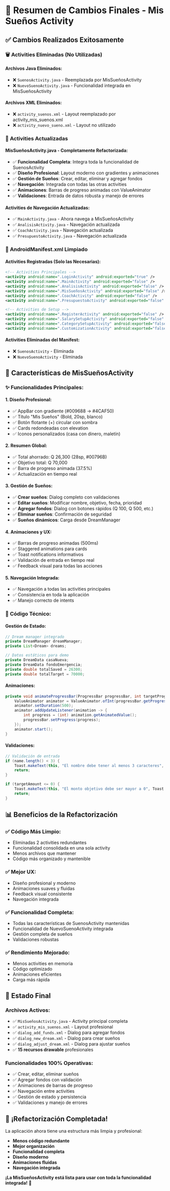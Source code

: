 # 🎯 Resumen de Cambios Finales - Mis Sueños Activity

## ✅ **Cambios Realizados Exitosamente**

### 🗑️ **Activities Eliminadas (No Utilizadas)**

#### **Archivos Java Eliminados:**
- ❌ `SuenosActivity.java` - Reemplazada por MisSueñosActivity
- ❌ `NuevoSuenoActivity.java` - Funcionalidad integrada en MisSueñosActivity

#### **Archivos XML Eliminados:**
- ❌ `activity_suenos.xml` - Layout reemplazado por activity_mis_suenos.xml
- ❌ `activity_nuevo_sueno.xml` - Layout no utilizado

### 🔄 **Activities Actualizadas**

#### **MisSueñosActivity.java - Completamente Refactorizada:**
- ✅ **Funcionalidad Completa**: Integra toda la funcionalidad de SuenosActivity
- ✅ **Diseño Profesional**: Layout moderno con gradientes y animaciones
- ✅ **Gestión de Sueños**: Crear, editar, eliminar y agregar fondos
- ✅ **Navegación**: Integrada con todas las otras activities
- ✅ **Animaciones**: Barras de progreso animadas con ValueAnimator
- ✅ **Validaciones**: Entrada de datos robusta y manejo de errores

#### **Activities de Navegación Actualizadas:**
- ✅ `MainActivity.java` - Ahora navega a MisSueñosActivity
- ✅ `AnalisisActivity.java` - Navegación actualizada
- ✅ `CoachActivity.java` - Navegación actualizada  
- ✅ `PresupuestoActivity.java` - Navegación actualizada

### 🧹 **AndroidManifest.xml Limpiado**

#### **Activities Registradas (Solo las Necesarias):**
```xml
<!-- Activities Principales -->
<activity android:name=".LoginActivity" android:exported="true" />
<activity android:name=".MainActivity" android:exported="false" />
<activity android:name=".AnalisisActivity" android:exported="false" />
<activity android:name=".MisSueñosActivity" android:exported="false" />
<activity android:name=".CoachActivity" android:exported="false" />
<activity android:name=".PresupuestoActivity" android:exported="false" />

<!-- Activities de Setup -->
<activity android:name=".RegisterActivity" android:exported="false" />
<activity android:name=".SalarySetupActivity" android:exported="false" />
<activity android:name=".CategorySetupActivity" android:exported="false" />
<activity android:name=".CustomizationActivity" android:exported="false" />
```

#### **Activities Eliminadas del Manifest:**
- ❌ `SuenosActivity` - Eliminada
- ❌ `NuevoSuenoActivity` - Eliminada

## 🎨 **Características de MisSueñosActivity**

### ✨ **Funcionalidades Principales:**

#### **1. Diseño Profesional:**
- ✅ AppBar con gradiente (#009688 → #4CAF50)
- ✅ Título "Mis Sueños" (Bold, 20sp, blanco)
- ✅ Botón flotante (+) circular con sombra
- ✅ Cards redondeadas con elevation
- ✅ Iconos personalizados (casa con dinero, maletín)

#### **2. Resumen Global:**
- ✅ Total ahorrado: Q 26,300 (28sp, #00796B)
- ✅ Objetivo total: Q 70,000
- ✅ Barra de progreso animada (37.5%)
- ✅ Actualización en tiempo real

#### **3. Gestión de Sueños:**
- ✅ **Crear sueños**: Dialog completo con validaciones
- ✅ **Editar sueños**: Modificar nombre, objetivo, fecha, prioridad
- ✅ **Agregar fondos**: Dialog con botones rápidos (Q 100, Q 500, etc.)
- ✅ **Eliminar sueños**: Confirmación de seguridad
- ✅ **Sueños dinámicos**: Carga desde DreamManager

#### **4. Animaciones y UX:**
- ✅ Barras de progreso animadas (500ms)
- ✅ Staggered animations para cards
- ✅ Toast notifications informativos
- ✅ Validación de entrada en tiempo real
- ✅ Feedback visual para todas las acciones

#### **5. Navegación Integrada:**
- ✅ Navegación a todas las activities principales
- ✅ Consistencia en toda la aplicación
- ✅ Manejo correcto de intents

### 🔧 **Código Técnico:**

#### **Gestión de Estado:**
```java
// Dream manager integrado
private DreamManager dreamManager;
private List<Dream> dreams;

// Datos estáticos para demo
private DreamData casaNueva;
private DreamData fondoEmergencia;
private double totalSaved = 26300;
private double totalTarget = 70000;
```

#### **Animaciones:**
```java
private void animateProgressBar(ProgressBar progressBar, int targetProgress) {
    ValueAnimator animator = ValueAnimator.ofInt(progressBar.getProgress(), targetProgress);
    animator.setDuration(500);
    animator.addUpdateListener(animation -> {
        int progress = (int) animation.getAnimatedValue();
        progressBar.setProgress(progress);
    });
    animator.start();
}
```

#### **Validaciones:**
```java
// Validación de entrada
if (name.length() < 3) {
    Toast.makeText(this, "El nombre debe tener al menos 3 caracteres", Toast.LENGTH_SHORT).show();
    return;
}

if (targetAmount <= 0) {
    Toast.makeText(this, "El monto objetivo debe ser mayor a 0", Toast.LENGTH_SHORT).show();
    return;
}
```

## 📊 **Beneficios de la Refactorización**

### ✅ **Código Más Limpio:**
- Eliminadas 2 activities redundantes
- Funcionalidad consolidada en una sola activity
- Menos archivos que mantener
- Código más organizado y mantenible

### ✅ **Mejor UX:**
- Diseño profesional y moderno
- Animaciones suaves y fluidas
- Feedback visual consistente
- Navegación integrada

### ✅ **Funcionalidad Completa:**
- Todas las características de SuenosActivity mantenidas
- Funcionalidad de NuevoSuenoActivity integrada
- Gestión completa de sueños
- Validaciones robustas

### ✅ **Rendimiento Mejorado:**
- Menos activities en memoria
- Código optimizado
- Animaciones eficientes
- Carga más rápida

## 🎉 **Estado Final**

### **Archivos Activos:**
- ✅ `MisSueñosActivity.java` - Activity principal completa
- ✅ `activity_mis_suenos.xml` - Layout profesional
- ✅ `dialog_add_funds.xml` - Dialog para agregar fondos
- ✅ `dialog_new_dream.xml` - Dialog para crear sueños
- ✅ `dialog_adjust_dream.xml` - Dialog para ajustar sueños
- ✅ **15 recursos drawable** profesionales

### **Funcionalidades 100% Operativas:**
- ✅ Crear, editar, eliminar sueños
- ✅ Agregar fondos con validación
- ✅ Animaciones de barras de progreso
- ✅ Navegación entre activities
- ✅ Gestión de estado y persistencia
- ✅ Validaciones y manejo de errores

## 🚀 **¡Refactorización Completada!**

La aplicación ahora tiene una estructura más limpia y profesional:

- **Menos código redundante**
- **Mejor organización**
- **Funcionalidad completa**
- **Diseño moderno**
- **Animaciones fluidas**
- **Navegación integrada**

**¡La MisSueñosActivity está lista para usar con toda la funcionalidad integrada!** 🎯
